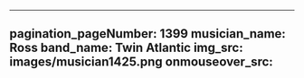 ------
pagination_pageNumber: 1399
musician_name: Ross
band_name: Twin Atlantic
img_src: images/musician1425.png
onmouseover_src: 
------
